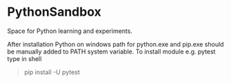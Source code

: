 # PythonSandbox
Space for Python learning and experiments.

After installation Python on windows path for python.exe and pip.exe should be manually added to PATH system variable.
To install module e.g. pytest type in shell
> pip install -U pytest

